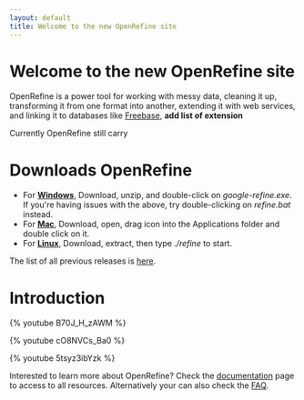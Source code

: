 ```yaml
---
layout: default
title: Welcome to the new OpenRefine site
---
```


# Welcome to the new OpenRefine site


OpenRefine is a power tool for working with messy data, cleaning it up, transforming it from one format into another, extending it with web services, and linking it to databases like [Freebase](http://www.freebase.com/), **add list of extension**

Currently OpenRefine still carry


# Downloads OpenRefine
+ For **[Windows](http://google-refine.googlecode.com/files/google-refine-2.5-r2407.zip)**, Download, unzip, and double-click on _google-refine.exe_. If you're having issues with the above, try double-clicking on _refine.bat_ instead.
+ For **[Mac](http://google-refine.googlecode.com/files/google-refine-2.5-r2407.dmg)**, Download, open, drag icon into the Applications folder and double click on it.
+ For **[Linux](http://google-refine.googlecode.com/files/google-refine-2.5-r2407.tar.gz)**, Download, extract, then type _./refine_ to start.

The list of all previous releases is [here](http://code.google.com/p/google-refine/downloads/list).

# Introduction
{% youtube B70J_H_zAWM %}

{% youtube cO8NVCs_Ba0 %}

{% youtube 5tsyz3ibYzk %}

Interested to learn more about OpenRefine? Check the [documentation](/OpenRefine/documentation) page to access to all resources. Alternatively your can also check the [FAQ](https://github.com/OpenRefine/OpenRefine/wiki/FAQ).

